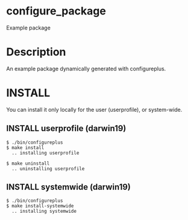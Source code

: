 # configure_package
Example package

# Description
An example package dynamically generated with configureplus.

# INSTALL
You can install it only locally for the user (userprofile), or system-wide.

## INSTALL userprofile (darwin19)

    $ ./bin/configureplus
    $ make install
      .. installing userprofile

    $ make uninstall
      .. uninstalling userprofile

## INSTALL systemwide (darwin19)

    $ ./bin/configureplus
    $ make install-systemwide
      .. installing systemwide


